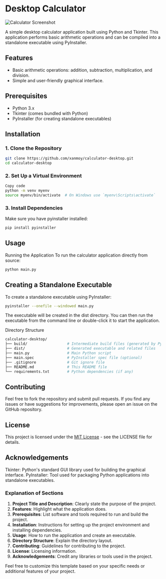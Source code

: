 # Desktop Calculator

![Calculator Screenshot](https://raw.githubusercontent.com/xanmoy/calculator-desktop/main/media/Screenshot%20from%202024-08-07%2003-33-56.png)


A simple desktop calculator application built using Python and Tkinter. This application performs basic arithmetic operations and can be compiled into a standalone executable using PyInstaller.

## Features

- Basic arithmetic operations: addition, subtraction, multiplication, and division.
- Simple and user-friendly graphical interface.

## Prerequisites

- Python 3.x
- Tkinter (comes bundled with Python)
- PyInstaller (for creating standalone executables)

## Installation

### 1. Clone the Repository

```bash
git clone https://github.com/xanmoy/calculator-desktop.git
cd calculator-desktop
```

### 2. Set Up a Virtual Environment
```bash
Copy code
python -m venv myenv
source myenv/bin/activate  # On Windows use `myenv\Scripts\activate`
```

### 3. Install Dependencies
Make sure you have pyinstaller installed:

```bash
pip install pyinstaller
```
## Usage
Running the Application
To run the calculator application directly from source:

```bash
python main.py
```

## Creating a Standalone Executable
To create a standalone executable using PyInstaller:

```bash
pyinstaller --onefile --windowed main.py
```

The executable will be created in the dist directory. You can then run the executable from the command line or double-click it to start the application.

Directory Structure
```graphql
calculator-desktop/
├── build/                  # Intermediate build files (generated by PyInstaller)
├── dist/                   # Generated executable and related files
├── main.py                 # Main Python script
├── main.spec               # PyInstaller spec file (optional)
├── .gitignore              # Git ignore file
├── README.md               # This README file
└── requirements.txt        # Python dependencies (if any)
```
## Contributing
Feel free to fork the repository and submit pull requests. If you find any issues or have suggestions for improvements, please open an issue on the GitHub repository.

## License
This project is licensed under the [MIT License](https://github.com/xanmoy/calculator-desktop/blob/main/LICENCE) - see the LICENSE file for details.

## Acknowledgements
Tkinter: Python's standard GUI library used for building the graphical interface.
PyInstaller: Tool used for packaging Python applications into standalone executables.


### Explanation of Sections

1. **Project Title and Description**: Clearly state the purpose of the project.
2. **Features**: Highlight what the application does.
3. **Prerequisites**: List software and tools required to run and build the project.
4. **Installation**: Instructions for setting up the project environment and installing dependencies.
5. **Usage**: How to run the application and create an executable.
6. **Directory Structure**: Explain the directory layout.
7. **Contributing**: Guidelines for contributing to the project.
8. **License**: Licensing information.
9. **Acknowledgements**: Credit any libraries or tools used in the project.

Feel free to customize this template based on your specific needs or additional features of your project.
